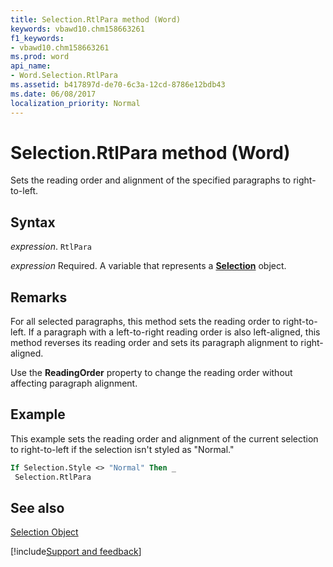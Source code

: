 ```yaml
---
title: Selection.RtlPara method (Word)
keywords: vbawd10.chm158663261
f1_keywords:
- vbawd10.chm158663261
ms.prod: word
api_name:
- Word.Selection.RtlPara
ms.assetid: b417897d-de70-6c3a-12cd-8786e12bdb43
ms.date: 06/08/2017
localization_priority: Normal
---
```



# Selection.RtlPara method (Word)

Sets the reading order and alignment of the specified paragraphs to right-to-left.


## Syntax

_expression_. `RtlPara`

_expression_ Required. A variable that represents a **[Selection](Word.Selection.md)** object.


## Remarks

For all selected paragraphs, this method sets the reading order to right-to-left. If a paragraph with a left-to-right reading order is also left-aligned, this method reverses its reading order and sets its paragraph alignment to right-aligned.

Use the  **ReadingOrder** property to change the reading order without affecting paragraph alignment.


## Example

This example sets the reading order and alignment of the current selection to right-to-left if the selection isn't styled as "Normal."


```vb
If Selection.Style <> "Normal" Then _ 
 Selection.RtlPara
```


## See also


[Selection Object](Word.Selection.md)

[!include[Support and feedback](~/includes/feedback-boilerplate.md)]